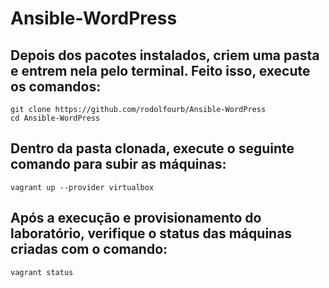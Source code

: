 # Ansible-WordPress

## Depois dos pacotes instalados, criem uma pasta e entrem nela pelo terminal. Feito isso, execute os comandos:
```shell=
git clone https://github.com/rodolfourb/Ansible-WordPress
cd Ansible-WordPress
```

## Dentro da pasta clonada, execute o seguinte comando para subir as máquinas:
```shell=
vagrant up --provider virtualbox
```

## Após a execução e provisionamento do laboratório, verifique o status das máquinas criadas com o comando:
```shell=
vagrant status
```
